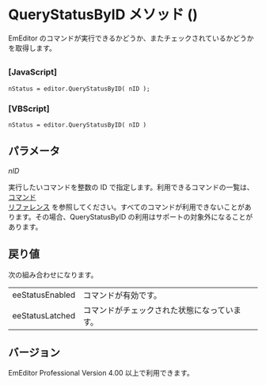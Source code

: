 # QueryStatusByID メソッド ()

EmEditor のコマンドが実行できるかどうか、またチェックされているかどうかを取得します。

## 

### \[JavaScript\]

```
nStatus = editor.QueryStatusByID( nID );
```

### \[VBScript\]

```
nStatus = editor.QueryStatusByID( nID )
```

## パラメータ

_nID_

実行したいコマンドを整数の ID で指定します。利用できるコマンドの一覧は、 [コマンド \
リファレンス](../../cmd/index) を参照してください。すべてのコマンドが利用できないことがあります。その場合、QueryStatusByID の利用はサポートの対象外になることがあります。

## 戻り値

次の組み合わせになります。

|     |     |
| --- | --- |
| eeStatusEnabled | コマンドが有効です。 |
| eeStatusLatched | コマンドがチェックされた状態になっています。 |

## バージョン

EmEditor Professional Version 4.00 以上で利用できます。
